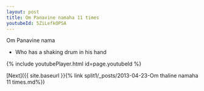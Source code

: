 ```yaml
---
layout: post
title: Om Panavine namaha 11 times
youtubeId: 5ZiLefkOPSA
---
```

 
 
Om Panavine nama 
 
 -  Who has a shaking drum in his hand 
 
  
 
  
 
 
 
 
 
 


{% include youtubePlayer.html id=page.youtubeId %}
 
[Next]({{ site.baseurl }}{% link  split1/_posts/2013-04-23-Om thaline namaha 11 times.md%})
 
